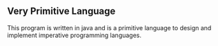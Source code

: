 ## Very Primitive Language 
This program is written in java and is a primitive
language to design and implement imperative programming languages.


